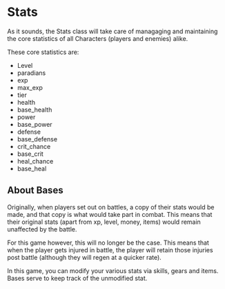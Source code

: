# Stats

As it sounds, the Stats class will take care of managaging and maintaining the core statistics of all Characters (players and enemies) alike.

These core statistics are:

- Level
- paradians
- exp
- max_exp
- tier
- health
- base_health
- power
- base_power
- defense
- base_defense
- crit_chance
- base_crit
- heal_chance
- base_heal

## About Bases

Originally, when players set out on battles, a copy of their stats would be made, and that copy is what would take part in combat. This means that their original stats (apart from xp, level, money, items) would remain unaffected by the battle.

For this game however, this will no longer be the case. This means that when the player gets injured in battle, the player will retain those injuries post battle (although they will regen at a quicker rate).

In this game, you can modify your various stats via skills, gears and items. Bases serve to keep track of the unmodified stat.
